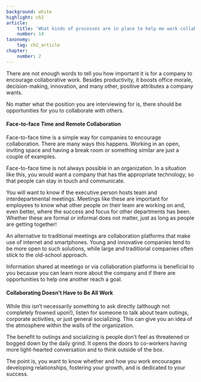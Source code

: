```yaml
---
background: white
highlight: ch2
article:
    title: 'What kinds of processes are in place to help me work collaboratively?'
    number: 14
taxonomy:
    tag: ch2_article
chapter:
    number: 2
---
```

There are not enough words to tell you how important it is for a company to encourage collaborative work. Besides productivity, it boosts office morale, decision-making, innovation, and many other, positive attributes a company wants.

No matter what the position you are interviewing for is, there should be opportunities for you to collaborate with others.

#### Face-to-face Time and Remote Collaboration
Face-to-face time is a simple way for companies to encourage collaboration. There are many ways this happens. Working in an open, inviting space and having a break room or something similar are just a couple of examples.

Face-to-face time is not always possible in an organization. In a situation like this, you would want a company that has the appropriate technology, so that people can stay in touch and communicate.

You will want to know if the executive person hosts team and interdepartmental meetings. Meetings like these are important for employees to know what other people on their team are working on and, even better, where the success and focus for other departments has been. Whether these are formal or informal does not matter, just as long as people are getting together!

An alternative to traditional meetings are collaboration platforms that make use of internet and smartphones. Young and innovative companies tend to be more open to such solutions, while large and traditional companies often stick to the old-school approach.

Information shared at meetings or via collaboration platforms is beneficial to you because you can learn more about the company and if there are opportunities to help one another reach a goal.

#### Collaborating Doesn’t Have to Be All Work
While this isn’t necessarily something to ask directly (although not completely frowned upon!), listen for someone to talk about team outings, corporate activities, or just general socializing. This can give you an idea of the atmosphere within the walls of the organization.

The benefit to outings and socializing is people don’t feel as threatened or bogged down by the daily grind. It opens the doors to co-workers having more light-hearted conversation and to think outside of the box. 

The point is, you want to know whether and how you work encourages developing relationships, fostering your growth, and is dedicated to your success.